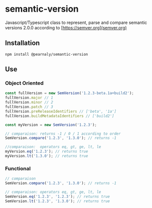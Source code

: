 # semantic-version
Javascript/Typescript class to represent, parse and compare semantic versions 2.0.0 according to [https://semver.org](semver.org)

## Installation
```
npm install @pearnaly/semantic-version
```

## Use
### Object Oriented
```typescript
const fullVersion = new SemVersion('1.2.3-beta.1a+build2');
fullVersion.major // 1
fullVersion.minor // 2
fullVersion.patch // 3
fullVersion.preReleaseIdentifiers // ['beta', '1a']
fullVersion.buildMetadataIdentifiers // ['build2']

const myVersion = new SemVersion('1.2.3');

// comparaison: returns -1 / 0 / 1 according to order
SemVersion.compare('1.2.3', '1.3.0'); // returns -1

//comparaison:  operators eq, gt, ge, lt, le
myVersion.eq('1.2.3'); // returns true
myVersion.lt('1.3.0'); // returns true
```

### Functional
```typescript
// comparaison
SemVersion.compare('1.2.3', '1.3.0'); // returns -1

// comparaison: operators eq, gt, ge, lt, le
SemVersion.eq('1.2.3', '1.2.3'); // returns true
SemVersion.lt('1.2.3', '1.3.0'); // returns true
```
